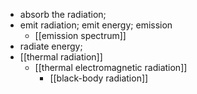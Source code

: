 - absorb the radiation;
- emit radiation; emit energy; emission
    - [[emission spectrum]]
- radiate energy;
- [[thermal radiation]]
    - [[thermal electromagnetic radiation]]
        - [[black-body radiation]]
